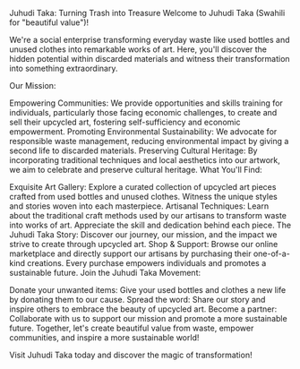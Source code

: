 Juhudi Taka: Turning Trash into Treasure
Welcome to Juhudi Taka (Swahili for "beautiful value")!

We're a social enterprise transforming everyday waste like used bottles and unused clothes into remarkable works of art. Here, you'll discover the hidden potential within discarded materials and witness their transformation into something extraordinary.

Our Mission:

Empowering Communities: We provide opportunities and skills training for individuals, particularly those facing economic challenges, to create and sell their upcycled art, fostering self-sufficiency and economic empowerment.
Promoting Environmental Sustainability: We advocate for responsible waste management, reducing environmental impact by giving a second life to discarded materials.
Preserving Cultural Heritage: By incorporating traditional techniques and local aesthetics into our artwork, we aim to celebrate and preserve cultural heritage.
What You'll Find:

Exquisite Art Gallery: Explore a curated collection of upcycled art pieces crafted from used bottles and unused clothes. Witness the unique styles and stories woven into each masterpiece.
Artisanal Techniques: Learn about the traditional craft methods used by our artisans to transform waste into works of art. Appreciate the skill and dedication behind each piece.
The Juhudi Taka Story: Discover our journey, our mission, and the impact we strive to create through upcycled art.
Shop & Support: Browse our online marketplace and directly support our artisans by purchasing their one-of-a-kind creations. Every purchase empowers individuals and promotes a sustainable future.
Join the Juhudi Taka Movement:

Donate your unwanted items: Give your used bottles and clothes a new life by donating them to our cause.
Spread the word: Share our story and inspire others to embrace the beauty of upcycled art.
Become a partner: Collaborate with us to support our mission and promote a more sustainable future.
Together, let's create beautiful value from waste, empower communities, and inspire a more sustainable world!

Visit Juhudi Taka today and discover the magic of transformation!
